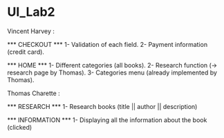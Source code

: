 # UI_Lab2

Vincent Harvey :

*** CHECKOUT ***
1- Validation of each field.
2- Payment information (credit card).

*** HOME ***
1- Different categories (all books).
2- Research function (-> research page by Thomas).
3- Categories menu (already implemented by Thomas).

Thomas Charette :

*** RESEARCH ***
1- Research books (title || author || description)

*** INFORMATION ***
1- Displaying all the information about the book (clicked)
